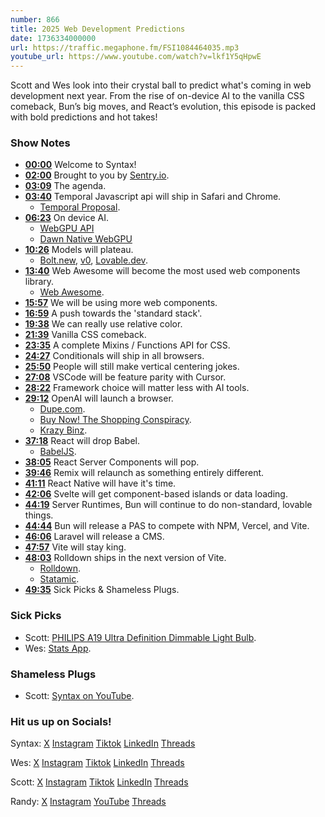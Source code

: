 ```yaml
---
number: 866
title: 2025 Web Development Predictions
date: 1736334000000
url: https://traffic.megaphone.fm/FSI1084464035.mp3
youtube_url: https://www.youtube.com/watch?v=lkf1Y5qHpwE
---
```

	
Scott and Wes look into their crystal ball to predict what's coming in web development next year. From the rise of on-device AI to the vanilla CSS comeback, Bun’s big moves, and React’s evolution, this episode is packed with bold predictions and hot takes!

### Show Notes

* **[00:00](#t=00:00)** Welcome to Syntax!
* **[02:00](#t=02:00)** Brought to you by [Sentry.io](https://sentry.io/syntax).
* **[03:09](#t=03:09)** The agenda.
* **[03:40](#t=03:40)** Temporal Javascript api will ship in Safari and Chrome.
  * [Temporal Proposal](https://tc39.es/proposal-temporal/docs/).
* **[06:23](#t=06:23)** On device AI.
  * [WebGPU API](https://developer.mozilla.org/en-US/docs/Web/API/WebGPU_API)
  * [Dawn Native WebGPU](https://github.com/google/dawn)
* **[10:26](#t=10:26)** Models will plateau.
  * [Bolt.new](https://bolt.new/), [v0](https://v0.dev/), [Lovable.dev](https://lovable.dev/).
* **[13:40](#t=13:40)** Web Awesome will become the most used web components library.
  * [Web Awesome](https://blog.fontawesome.com/introducing-web-awesome/).
* **[15:57](#t=15:57)** We will be using more web components.
* **[16:59](#t=16:59)** A push towards the 'standard stack'.
* **[19:38](#t=19:38)** We can really use relative color.
* **[21:39](#t=21:39)** Vanilla CSS comeback.
* **[23:35](#t=23:35)** A complete Mixins / Functions API for CSS.
* **[24:27](#t=24:27)** Conditionals will ship in all browsers.
* **[25:50](#t=25:50)** People will still make vertical centering jokes.
* **[27:08](#t=27:08)** VSCode will be feature parity with Cursor.
* **[28:22](#t=28:22)** Framework choice will matter less with AI tools.
* **[29:12](#t=29:12)** OpenAI will launch a browser.
  * [Dupe.com](https://dupe.com/).
  * [Buy Now! The Shopping Conspiracy](https://www.netflix.com/tudum/articles/buy-now-shopping-conspiracy-release-date-news).
  * [Krazy Binz](https://krazybinz.ca/).
* **[37:18](#t=37:18)** React will drop Babel.
  * [BabelJS](https://babeljs.io/docs/).
* **[38:05](#t=38:05)** React Server Components will pop.
* **[39:46](#t=39:46)** Remix will relaunch as something entirely different.
* **[41:11](#t=41:11)** React Native will have it's time.
* **[42:06](#t=42:06)** Svelte will get component-based islands or data loading.
* **[44:19](#t=44:19)** Server Runtimes, Bun will continue to do non-standard, lovable things.
* **[44:44](#t=44:44)** Bun will release a PAS to compete with NPM, Vercel, and Vite.
* **[46:06](#t=46:06)** Laravel will release a CMS.
* **[47:57](#t=47:57)** Vite will stay king.
* **[48:03](#t=48:03)** Rolldown ships in the next version of Vite.
  * [Rolldown](https://rolldown.rs).
  * [Statamic](https://statamic.com/).
* **[49:35](#t=49:35)** Sick Picks & Shameless Plugs.

### Sick Picks

- Scott: [PHILIPS A19 Ultra Definition Dimmable Light Bulb](https://amzn.to/3ODbjwR).
- Wes: [Stats App](https://github.com/exelban/stats).

### Shameless Plugs

- Scott: [Syntax on YouTube](www.youtube.com/@syntaxfm).

### Hit us up on Socials!

Syntax: [X](https://twitter.com/syntaxfm) [Instagram](https://www.instagram.com/syntax_fm/) [Tiktok](https://www.tiktok.com/@syntaxfm) [LinkedIn](https://www.linkedin.com/company/96077407/admin/feed/posts/) [Threads](https://www.threads.net/@syntax_fm)

Wes: [X](https://twitter.com/wesbos) [Instagram](https://www.instagram.com/wesbos/) [Tiktok](https://www.tiktok.com/@wesbos) [LinkedIn](https://www.linkedin.com/in/wesbos/) [Threads](https://www.threads.net/@wesbos)

Scott: [X](https://twitter.com/stolinski) [Instagram](https://www.instagram.com/stolinski/) [Tiktok](https://www.tiktok.com/@stolinski) [LinkedIn](https://www.linkedin.com/in/stolinski/) [Threads](https://www.threads.net/@stolinski)

Randy: [X](https://twitter.com/randyrektor) [Instagram](https://www.instagram.com/randyrektor/) [YouTube](https://www.youtube.com/@randyrektor) [Threads](https://www.threads.net/@randyrektor)